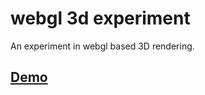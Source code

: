 # webgl 3d experiment
An experiment in webgl based 3D rendering.

## [Demo](http://codebysd.github.io/webgl_3d_exp/)
